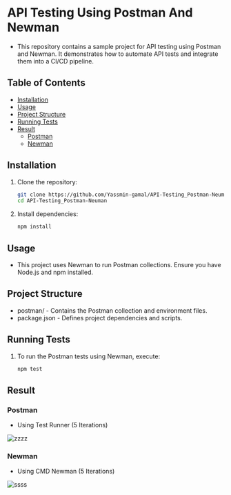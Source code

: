 # API Testing Using Postman And Newman 

- This repository contains a sample project for API testing using Postman and Newman. It demonstrates how to automate API tests and integrate them into a CI/CD pipeline.

## Table of Contents
 
- [Installation](#Installation)
- [Usage](#Usage)
- [Project Structure](#Project_Structure)
- [Running Tests](#Running_Tests)
- [Result](#Result)
  - [Postman](#Postman)
  - [Newman](#Newman)

## Installation
  
1. Clone the repository:

   ```sh
   git clone https://github.com/Yassmin-gamal/API-Testing_Postman-Neuman.git
   cd API-Testing_Postman-Neuman

2. Install dependencies:
      ```sh
    npm install
## Usage
  - This project uses Newman to run Postman collections. Ensure you have Node.js and npm installed.

## Project Structure
 - postman/ - Contains the Postman collection and environment files.
 - package.json - Defines project dependencies and scripts.

## Running Tests
1. To run the Postman tests using Newman, execute:
      ```sh
    npm test

## Result

### Postman 
- Using Test Runner (5 Iterations)
 
![zzzz](https://github.com/Yassmin-gamal/API-Testing_Postman-Neuman/assets/66153260/87ccba44-c91d-4b44-811e-5fa7052450d7)


### Newman 

- Using CMD Newman (5 Iterations)

![ssss](https://github.com/Yassmin-gamal/API-Testing_Postman-Neuman/assets/66153260/3234b627-2da9-4c0c-93ef-6c9751535060)
